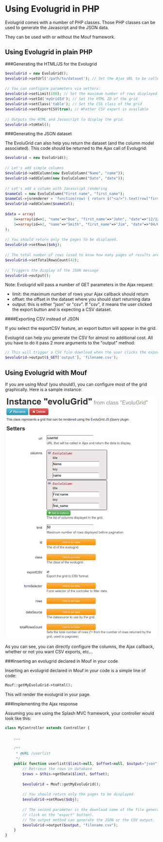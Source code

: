 Using Evolugrid in PHP
======================

Evolugrid comes with a number of PHP classes.
Those PHP classes can be used to generate the Javascript and the JSON data.

They can be used with or without the Mouf framework.

Using Evolugrid in plain PHP
----------------------------

###Generating the HTML/JS for the Evolugrid

```php
$evoluGrid = new EvoluGrid();
$evoluGrid->setUrl('/path/to/dataset'); // Set the Ajax URL to be called

// You can configure parameters via setters:
$evoluGrid->setLimit(100); // Set the maximum number of rows displayed
$evoluGrid->setId('myGridId'); // Set the HTML ID of the grid
$evoluGrid->setClass('table'); // Set the CSS class of the grid
$evoluGrid->setExportCSV(true); // Whether CSV export is available

// Outputs the HTML and Javascript to display the grid.
$evoluGrid->toHtml();
```

###Generating the JSON dataset

The EvoluGrid can also help you return the dataset (and the column model associated).
This code should be returned to the Ajax call of Evolugrid:

```php
$evoluGrid = new EvoluGrid();

// Let's add simple columns
$evoluGrid->addColumn(new EvoluColumn("Name", "name"));
$evoluGrid->addColumn(new EvoluColumn("Date", "date"));

// Let's add a column with Javascript rendering
$nameCol = new EvoluColumn("First name", "first_name");
$nameCol->jsrenderer = 'function(row) { return $("<a/>").text(row["first_name"]).attr("href", "'.ROOT_URL.'admin/client/edition.php?id="+row.id) }';
$evoluGrid->addColumn($nameCol);

$data = array(
	0=>array(id=>1, "name"=>"Doe", "first_name"=>"John", "date"=>"12/12/12"),
	1=>array(id=>2, "name"=>"Smith", "first_name"=>"Jim", "date"=>"04/01/13"),
);

// You should return only the pages to be displayed.
$evoluGrid->setRows($obj);

// The total number of rows (used to know how many pages of results are returned.
$evoluGrid->setTotalRowsCount(42);

// Triggers the display of the JSON message
$evoluGrid->output();
```

Note: Evolugrid will pass a number of GET parameters in the Ajax request:

- limit: the maximum number of rows your Ajax callback should return 
- offset: the offset in the dataset where you should start returning data
- output: this is either "json" or "csv". If "csv", it means the user clicked the export button and is expecting a CSV dataset. 

####Exporting CSV instead of JSON

If you select the exportCSV feature, an export button will appear in the grid.

Evolugrid can help you generate the CSV for almost no additional cost.
All you have to do it pass 2 more arguments to the "output" method:

```php
// This will trigger a CSV file download when the user clicks the export button in Evolugrid.
$evoluGrid->output($_GET['output'], 'filename.csv');
```


Using Evolugrid with Mouf
-------------------------

If you are using Mouf (you should!), you can configure most of the grid graphically.
Here is a sample instance:

![Instance image](images/sample_instance.png)

As you can see, you can directly configure the columns, the Ajax callback, whether or not you want CSV exports, etc...

###Inserting an evolugrid declared in Mouf in your code

Inserting an evolugrid declared in Mouf in your code is a simple line of code:

```php
Mouf::getMyEvoluGrid->toHtml();
```

This will render the evolugrid in your page.

###Implementing the Ajax response

Assuming you are using the Splash MVC framework, your controller would look like this:

```php
class MyController extends Controller {

	...

	/**
	 * @URL /userlist
	 */
	public function userlist($limit=null, $offset=null, $output="json") {
		// Retrieve the rows in database
		$rows = $this->getData($limit, $offset);
		
		$evoluGrid = Mouf::getMyEvoluGrid();
		
		// You should return only the pages to be displayed.
		$evoluGrid->setRows($obj);
		
		// The second parameter is the download name of the file generated (should the user
		// click on the "export" button).
		// The output method can generate the JSON or the CSV output.
		$evoluGrid->output($output, "filename.csv");
	}
}
```
